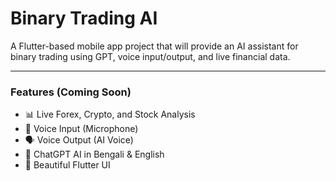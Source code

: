 # Binary Trading AI

A Flutter-based mobile app project that will provide an AI assistant for binary trading using GPT, voice input/output, and live financial data.

---
### Features (Coming Soon)
- 📊 Live Forex, Crypto, and Stock Analysis
- 🎤 Voice Input (Microphone)
- 🗣️ Voice Output (AI Voice)
- 🤖 ChatGPT AI in Bengali & English
- 📱 Beautiful Flutter UI

